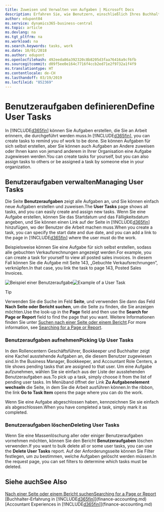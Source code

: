 ```yaml
---
title: Zuweisen und Verwalten von Aufgaben | Microsoft Docs
description: Erfahren Sie, wie Benutzern, einschließlich Ihres Buchhalters, Aufgaben in Business Central zugewiesen werden
author: edupont04
ms.service: dynamics365-business-central
ms.topic: article
ms.devlang: na
ms.tgt_pltfrm: na
ms.workload: na
ms.search.keywords: tasks, work
ms.date: 10/01/2018
ms.author: edupont
ms.openlocfilehash: 492eeda86a392320c8b8205d3faa76416a9cf6fb
ms.sourcegitcommit: d09f5ee0e164c7716f4ccb2ed71e2f9732a1f4f9
ms.translationtype: HT
ms.contentlocale: de-CH
ms.lasthandoff: 03/19/2019
ms.locfileid: "852369"
---
```

# <a name="define-user-tasks"></a><span data-ttu-id="f498f-103">Benutzeraufgaben definieren</span><span class="sxs-lookup"><span data-stu-id="f498f-103">Define User Tasks</span></span>
<span data-ttu-id="f498f-104">In [!INCLUDE[d365fin](includes/d365fin_md.md)] können Sie Aufgaben erstellen, die Sie an Arbeit erinnern, die durchgeführt werden muss.</span><span class="sxs-lookup"><span data-stu-id="f498f-104">In [!INCLUDE[d365fin](includes/d365fin_md.md)], you can create tasks to remind you of work to be done.</span></span> <span data-ttu-id="f498f-105">Sie können Aufgaben für sich selbst erstellen, aber Sie können auch Aufgaben an Andere zuweisen oder Ihnen kann von jemand anderem in Ihrer Organisation eine Aufgabe zugewiesen werden.</span><span class="sxs-lookup"><span data-stu-id="f498f-105">You can create tasks for yourself, but you can also assign tasks to others or be assigned a task by someone else in your organization.</span></span>  

## <a name="managing-user-tasks"></a><span data-ttu-id="f498f-106">Benutzeraufgaben verwalten</span><span class="sxs-lookup"><span data-stu-id="f498f-106">Managing User Tasks</span></span>
<span data-ttu-id="f498f-107">Die Seite **Benutzeraufgaben** zeigt alle Aufgaben an, und Sie können einfach neue Aufgaben erstellen und zuweisen.</span><span class="sxs-lookup"><span data-stu-id="f498f-107">The **User Tasks** page shows all tasks, and you can easily create and assign new tasks.</span></span> <span data-ttu-id="f498f-108">Wenn Sie eine Aufgabe erstellen, können Sie das Startdatum und das Fälligkeitsdatum angeben, und Sie können einen Link auf der Seite in [!INCLUDE[d365fin](includes/d365fin_md.md)] hinzufügen, wo der Benutzer die Arbeit machen muss.</span><span class="sxs-lookup"><span data-stu-id="f498f-108">When you create a task, you can specify the start date and due date, and you can add a link to the page in [!INCLUDE[d365fin](includes/d365fin_md.md)] where the user must do the work.</span></span>  

<span data-ttu-id="f498f-109">Beispielsweise können Sie eine Aufgabe für sich selbst erstellen, sodass alle gebuchten Verkaufsrechnungen angezeigt werden.</span><span class="sxs-lookup"><span data-stu-id="f498f-109">For example, you can create a task for yourself to view all posted sales invoices.</span></span> <span data-ttu-id="f498f-110">In diesem Fall können Sie die Aufgabe mit Seite 143, „Gebuchte Verkaufsrechnungen”, verknüpfen.</span><span class="sxs-lookup"><span data-stu-id="f498f-110">In that case, you link the task to page 143, Posted Sales Invoices.</span></span>  

<span data-ttu-id="f498f-111">![Beispiel einer Benutzeraufgabe](media/across-user-tasks/sample-user-task.png "Beispiel einer Benutzeraufgabe")</span><span class="sxs-lookup"><span data-stu-id="f498f-111">![Example of a User Task](media/across-user-tasks/sample-user-task.png "Example of a user task")</span></span>

> [!TIP]  
>  <span data-ttu-id="f498f-112">Verwenden Sie die Suche im Feld **Seite**, und verwenden Sie dann das Feld **Nach Seite oder Bericht suchen**, um die Seite zu finden, die Sie anzeigen möchten.</span><span class="sxs-lookup"><span data-stu-id="f498f-112">Use the look-up in the **Page** field and then use the **Search for Page or Report** field to find the page that you want.</span></span> <span data-ttu-id="f498f-113">Weitere Informationen finden Sie unter [Suchen nach einer Seite oder einem Bericht](ui-search.md).</span><span class="sxs-lookup"><span data-stu-id="f498f-113">For more information, see [Searching for a Page or Report](ui-search.md).</span></span>  

### <a name="picking-up-user-tasks"></a><span data-ttu-id="f498f-114">Benutzeraufgaben aufnehmen</span><span class="sxs-lookup"><span data-stu-id="f498f-114">Picking Up User Tasks</span></span>
<span data-ttu-id="f498f-115">In den Rollencentern Geschäftsführer, Bookkeeper und Buchhalter zeigt eine Kachel ausstehende Aufgaben an, die diesem Benutzer zugewiesen sind.</span><span class="sxs-lookup"><span data-stu-id="f498f-115">In the Business Manager, Bookkeeper, and Accountant Role Centers, a tile shows pending tasks that are assigned to that user.</span></span> <span data-ttu-id="f498f-116">Um eine Aufgabe aufzunehmen, wählen Sie sie einfach aus der Liste der ausstehenden Benutzeraufgaben aus.</span><span class="sxs-lookup"><span data-stu-id="f498f-116">To pick up a task, simply choose it from the list of pending user tasks.</span></span> <span data-ttu-id="f498f-117">Im Menüband öffnet der Link **Zu Aufgabenelement wechseln** die Seite, in dem Sie die Arbeit ausführen können.</span><span class="sxs-lookup"><span data-stu-id="f498f-117">In the ribbon, the link **Go to Task Item** opens the page where you can do the work.</span></span>  

<span data-ttu-id="f498f-118">Wenn Sie eine Aufgabe abgeschlossen haben, kennzeichnen Sie sie einfach als abgeschlossen.</span><span class="sxs-lookup"><span data-stu-id="f498f-118">When you have completed a task, simply mark it as completed.</span></span>  

### <a name="deleting-user-tasks"></a><span data-ttu-id="f498f-119">Benutzeraufgaben löschen</span><span class="sxs-lookup"><span data-stu-id="f498f-119">Deleting User Tasks</span></span>
<span data-ttu-id="f498f-120">Wenn Sie eine Massenlöschung aller oder einiger Benutzeraufgaben vornehmen möchten, können Sie den Bericht **Benutzeraufgaben** löschen verwenden.</span><span class="sxs-lookup"><span data-stu-id="f498f-120">If you want to bulk delete all or some user tasks, you can use the **Delete User Tasks** report.</span></span> <span data-ttu-id="f498f-121">Auf der Anforderungsseite können Sie Filter festlegen, um zu bestimmen, welche Aufgaben gelöscht werden müssen.</span><span class="sxs-lookup"><span data-stu-id="f498f-121">In the request page, you can set filters to determine which tasks must be deleted.</span></span>  

## <a name="see-also"></a><span data-ttu-id="f498f-122">Siehe auch</span><span class="sxs-lookup"><span data-stu-id="f498f-122">See Also</span></span>
[<span data-ttu-id="f498f-123">Nach einer Seite oder einem Bericht suchen</span><span class="sxs-lookup"><span data-stu-id="f498f-123">Searching for a Page or Report</span></span>](ui-search.md)  
<span data-ttu-id="f498f-124">[Buchhalter-Erfahrung in [!INCLUDE[d365fin](includes/d365fin_md.md)]](finance-accounting.md)</span><span class="sxs-lookup"><span data-stu-id="f498f-124">[Accountant Experiences in [!INCLUDE[d365fin](includes/d365fin_md.md)]](finance-accounting.md)</span></span>  
